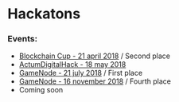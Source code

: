 # Hackatons

### Events:

* [Blockchain Cup - 21 april 2018](https://github.com/mike-petrov/hackatons/tree/master/Blockchain%20Cup%20-%2021%20april%202018) / Second place
* [ActumDigitalHack - 18 may 2018](https://github.com/mike-petrov/hackatons/tree/master/ActumDigitalHack%20-%2018%20may%202018)
* [GameNode - 21 july 2018](https://github.com/mike-petrov/hackatons/tree/master/GameNode%20-%2021%20july%202018) / First place
* [GameNode - 16 november 2018](https://github.com/mike-petrov/hackatons/tree/master/GameNode%20-%2016%20november%202018) / Fourth place
* Coming soon
